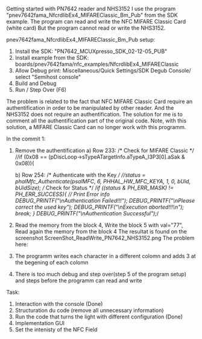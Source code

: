 Getting started with PN7642 reader and NHS3152 
I use the program "pnev7642fama_NfcrdlibEx4_MIFAREClassic_Bm_Pub" from the SDK example.
The program can read and write the NFC MIFARE Classic Card (white card)
But the program cannot read or write the NHS3152.

pnev7642fama_NfcrdlibEx4_MIFAREClassic_Bm_Pub setup:
1) Install the SDK: "PN7642_MCUXpresso_SDK_02-12-05_PUB"
2) Install example from the SDK: boards/pnev7642fama/nfc_examples/NfcrdlibEx4_MIFAREClassic
3) Allow Debug print: Miscellaneous/Quick Settings/SDK Degub Console/ select "Semihost console"
4) Build and Debug
5) Run / Step Over (F6) 

The problem is related to the fact that NFC MIFARE Classic Card require an authentification in order to be manipulated by other reader.
And the NHS3152 does not require an authentification.
The solution for me is to comment all the authentification part of the original code.
Note, with this solution, a MIFARE Classic Card can no longer work with this programm.

In the commit 1: 
1) Remove the authentification
    a) Row 233:  /* Check for MIFARE Classic */
                        //if (0x08 == (pDiscLoop->sTypeATargetInfo.aTypeA_I3P3[0].aSak & 0x08)){
   
    b) Row 254: /* Authenticate with the Key */
                       //status = phalMfc_Authenticate(psalMFC, 6, PHHAL_HW_MFC_KEYA, 1, 0, bUid, bUidSize);
                        /* Check for Status */
                        /*if ((status & PH_ERR_MASK) != PH_ERR_SUCCESS){
                            // Print Error info
                            DEBUG_PRINTF("\nAuthentication Failed!!!");
                            DEBUG_PRINTF("\nPlease correct the used key");
                            DEBUG_PRINTF("\nExecution aborted!!!\n");
                            break;
                        }
                        DEBUG_PRINTF("\nAuthentication Successful");*/
   
3) Read the memory from the block 4, Write the block 5 with val="77", Read again the memory from the block 4
The resultat is found on the screenshot ScreenShot_ReadWrite_PN7642_NHS3152.png
The problem here:
1) The programm writes each character in a different colomn and adds 3 at the begening of each colomn
2) There is too much debug and step over(step 5 of the program setup) and steps before the programm can read and write

Task:
1) Interaction with the console (Done)
2) Structuration du code (remove all unnecessary information)
3) Run the code that turns the light with different configuration (Done)
4) Implementation GUI
5) Set the intenisty of the NFC Field
